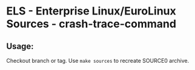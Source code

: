 # ELS - Enterprise Linux/EuroLinux Sources - crash-trace-command
 
## Usage:
  Checkout branch or tag. Use `make sources` to recreate  SOURCE0 archive.
